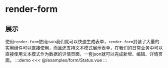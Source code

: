 # render-form

## 展示
使用`render-form`使用json我们就可以快速生成表单，`render-form`封装了大量的实用组件可以直接使用，而且还支持文本模式展示表单，在我们的日常业务中可以直接使用文本模式作为数据的详情页面，一套json就可以完成新增、编辑、详情页面。
:::demo
<<< @/examples/form/Status.vue
:::

